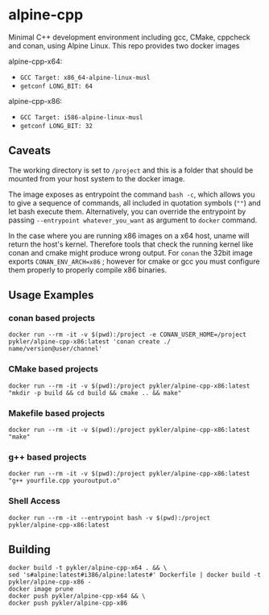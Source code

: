 # alpine-cpp

Minimal C++ development environment including gcc, CMake, cppcheck and conan,
using Alpine Linux. This repo provides two docker images

alpine-cpp-x64:

  * `GCC Target: x86_64-alpine-linux-musl`
  * `getconf LONG_BIT: 64`

alpine-cpp-x86:

  * `GCC Target: i586-alpine-linux-musl`
  * `getconf LONG_BIT: 32`

## Caveats

The working directory is set to `/project` and this is a folder that should be
mounted from your host system to the docker image.

The image exposes as entrypoint the command `bash -c`, which allows you to give
a sequence of commands, all included in quotation symbols (`""`) and let bash
execute them. Alternatively, you can override the entrypoint by passing
`--entrypoint whatever_you_want` as argument to `docker` command.

In the case where you are running x86 images on a x64 host, uname will return
the host's kernel. Therefore tools that check the running kernel like conan and
cmake might produce wrong output. For `conan` the 32bit image exports
`CONAN_ENV_ARCH=x86` ; however for cmake or gcc you must configure them
properly to properly compile x86 binaries.

## Usage Examples

### conan based projects

```
docker run --rm -it -v $(pwd):/project -e CONAN_USER_HOME=/project pykler/alpine-cpp-x86:latest 'conan create ./ name/version@user/channel'
```

### CMake based projects

`docker run --rm -it -v $(pwd):/project pykler/alpine-cpp-x86:latest "mkdir -p build && cd build && cmake .. && make"`

### Makefile based projects

`docker run --rm -it -v $(pwd):/project pykler/alpine-cpp-x86:latest "make"`

### g++ based projects

`docker run --rm -it -v $(pwd):/project pykler/alpine-cpp-x86:latest "g++ yourfile.cpp youroutput.o"`

### Shell Access

`docker run --rm -it --entrypoint bash -v $(pwd):/project pykler/alpine-cpp-x86:latest`

## Building

```
docker build -t pykler/alpine-cpp-x64 . && \
sed 's#alpine:latest#i386/alpine:latest#' Dockerfile | docker build -t pykler/alpine-cpp-x86 -
docker image prune
docker push pykler/alpine-cpp-x64 && \
docker push pykler/alpine-cpp-x86
```

